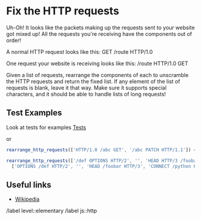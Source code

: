 # Fix the HTTP requests

Uh-Oh! It looks like the packets making up the requests sent to your website got mixed up!  All the requests you're receiving have the components out of order!

A normal HTTP request looks like this: GET /route HTTP/1.0

One request your website is receiving looks like this: /route HTTP/1.0 GET

Given a list of requests, rearrange the components of each to unscramble the HTTP requests and return the fixed list. If any element of the list of requests is blank, leave it that way. Make sure it supports special characters, and it should be able to handle lists of long requests!

## Test Examples

Look at tests for examples
[Tests](__tests__/index.spec.js)

or

```javascript
rearrange_http_requests(['HTTP/1.0 /abc GET', '/abc PATCH HTTP/1.1']) === ['GET /abc HTTP/1.0', 'PATCH /abc HTTP/1.1'];

rearrange_http_requests(['/def OPTIONS HTTP/2', '', 'HEAD HTTP/3 /foobar', 'HTTP/1.0 /python CONNECT']) ===
  ['OPTIONS /def HTTP/2', '', 'HEAD /foobar HTTP/3', 'CONNECT /python HTTP/1.0'];
```

## Useful links

- [Wikipedia](https://en.wikipedia.org/wiki/HTTP#Request_syntax)

/label level::elementary
/label js::http

